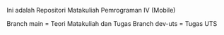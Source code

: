 
Ini adalah Repositori Matakuliah Pemrograman IV (Mobile)

Branch main = Teori Matakuliah dan Tugas
Branch dev-uts = Tugas UTS


